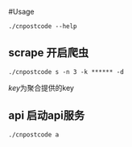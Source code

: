 #Usage

`./cnpostcode --help`

## scrape 开启爬虫

`./cnpostcode s -n 3 -k ****** -d`

*key*为聚合提供的key

## api 启动api服务

`./cnpostcode a`